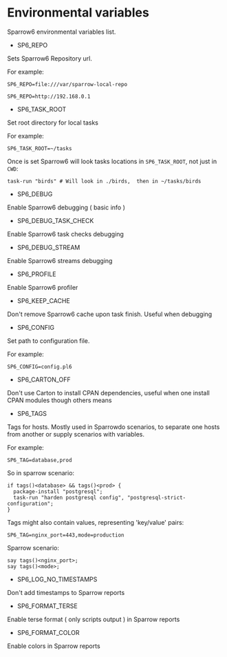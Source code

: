 # Environmental variables

Sparrow6 environmental variables list.

- SP6_REPO

Sets Sparrow6 Repository url.

For example:

    SP6_REPO=file:///var/sparrow-local-repo

    SP6_REPO=http://192.168.0.1

- SP6_TASK_ROOT

Set root directory for local tasks

For example:

    SP6_TASK_ROOT=~/tasks

Once is set Sparrow6 will look tasks locations in `SP6_TASK_ROOT`, not just in `CWD`:

    task-run "birds" # Will look in ./birds,  then in ~/tasks/birds

- SP6_DEBUG

Enable Sparrow6 debugging ( basic info )

- SP6_DEBUG_TASK_CHECK

Enable Sparrow6 task checks debugging

- SP6_DEBUG_STREAM

Enable Sparrow6 streams debugging

- SP6_PROFILE

Enable Sparrow6 profiler

- SP6_KEEP_CACHE

Don't remove Sparrow6 cache upon task finish. Useful when  debugging

- SP6_CONFIG

Set path to configuration file.

For example:

    SP6_CONFIG=config.pl6

- SP6_CARTON_OFF

Don't use Carton to install CPAN dependencies, useful when one
install CPAN modules though others means


- SP6_TAGS

Tags for hosts. Mostly used in Sparrowdo scenarios, to separate one hosts from another
or supply scenarios with variables.

For example:

    SP6_TAG=database,prod

So in sparrow scenario:

    if tags()<database> && tags()<prod> {
      package-install "postgresql";
      task-run "harden postgresql config", "postgresql-strict-configuration";
    }

Tags might also contain values, representing 'key/value' pairs:

    SP6_TAG=nginx_port=443,mode=production

Sparrow scenario:

    say tags()<nginx_port>;
    say tags()<mode>;


- SP6_LOG_NO_TIMESTAMPS

Don't add timestamps to Sparrow reports

- SP6_FORMAT_TERSE

Enable terse format ( only scripts output ) in Sparrow reports

- SP6_FORMAT_COLOR

Enable colors in Sparrow reports
